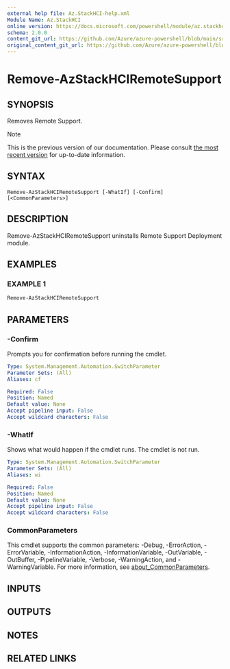 ```yaml
---
external help file: Az.StackHCI-help.xml
Module Name: Az.StackHCI
online version: https://docs.microsoft.com/powershell/module/az.stackhci/remove-azstackhciremotesupport
schema: 2.0.0
content_git_url: https://github.com/Azure/azure-powershell/blob/main/src/StackHCI/help/Remove-AzStackHCIRemoteSupport.md
original_content_git_url: https://github.com/Azure/azure-powershell/blob/main/src/StackHCI/help/Remove-AzStackHCIRemoteSupport.md
---
```


# Remove-AzStackHCIRemoteSupport

## SYNOPSIS
Removes Remote Support.

> [!NOTE]
>This is the previous version of our documentation. Please consult [the most recent version](/powershell/module/az.stackhci/remove-azstackhciremotesupport) for up-to-date information.

## SYNTAX

```
Remove-AzStackHCIRemoteSupport [-WhatIf] [-Confirm] [<CommonParameters>]
```

## DESCRIPTION
Remove-AzStackHCIRemoteSupport uninstalls Remote Support Deployment module.

## EXAMPLES

### EXAMPLE 1
```powershell
Remove-AzStackHCIRemoteSupport
```

## PARAMETERS

### -Confirm
Prompts you for confirmation before running the cmdlet.

```yaml
Type: System.Management.Automation.SwitchParameter
Parameter Sets: (All)
Aliases: cf

Required: False
Position: Named
Default value: None
Accept pipeline input: False
Accept wildcard characters: False
```

### -WhatIf
Shows what would happen if the cmdlet runs. The cmdlet is not run.

```yaml
Type: System.Management.Automation.SwitchParameter
Parameter Sets: (All)
Aliases: wi

Required: False
Position: Named
Default value: None
Accept pipeline input: False
Accept wildcard characters: False
```

### CommonParameters
This cmdlet supports the common parameters: -Debug, -ErrorAction, -ErrorVariable, -InformationAction, -InformationVariable, -OutVariable, -OutBuffer, -PipelineVariable, -Verbose, -WarningAction, and -WarningVariable. For more information, see [about_CommonParameters](http://go.microsoft.com/fwlink/?LinkID=113216).

## INPUTS

## OUTPUTS

## NOTES

## RELATED LINKS
